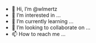 - 👋 Hi, I’m @wlmertz
- 👀 I’m interested in ...
- 🌱 I’m currently learning ...
- 💞️ I’m looking to collaborate on ...
- 📫 How to reach me ...

<!---
wlmertz/wlmertz is a ✨ special ✨ repository because its `README.md` (this file) appears on your GitHub profile.
You can click the Preview link to take a look at your changes.
--->
